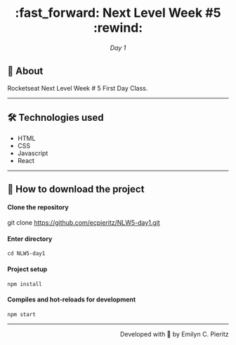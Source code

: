 <h1 align = "center"> :fast_forward: Next Level Week #5  :rewind: </h1>
<h6 align = "center"> Day 1 </h6>

## 📖 About
<p>Rocketseat Next Level Week # 5 First Day Class.</p>

---

## 🛠 Technologies used
- HTML
- CSS
- Javascript
- React

---

## 🚀 How to download the project
#### Clone the repository
git clone https://github.com/ecpieritz/NLW5-day1.git

#### Enter directory
`cd NLW5-day1`

#### Project setup
```
npm install
```

#### Compiles and hot-reloads for development
```
npm start
```

---
<p align = "right">Developed with 💙 by Emilyn C. Pieritz</p>

